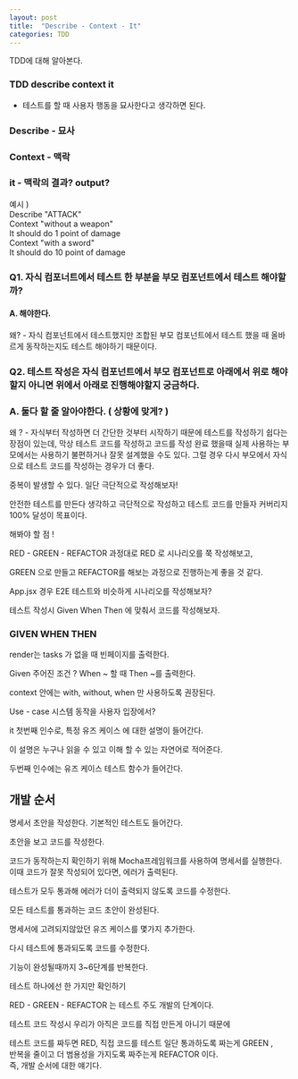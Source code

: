 ```yaml
---
layout: post
title:  "Describe - Context - It"
categories: TDD
---
```

TDD에 대해 알아본다.

### TDD describe context it

 - 테스트를 할 때 사용자 행동을 묘사한다고 생각하면 된다.

### Describe - 묘사
### Context - 맥락
### it - 맥락의 결과? output?

예시 )  
Describe "ATTACK"   
Context "without a weapon"  
It should do 1 point of damage  
Context "with a sword"  
It should do 10 point of damage

### Q1. 자식 컴포너트에서 테스트 한 부분을 부모 컴포넌트에서 테스트 해야할까?

#### A. 해야한다.

왜? - 자식 컴포넌트에서 테스트했지만 조합된 부모 컴포넌트에서 테스트 했을 때 올바르게 동작하는지도 테스트 해야하기 때문이다.

### Q2. 테스트 작성은 자식 컴포넌트에서 부모 컴포넌트로 아래에서 위로 해야할지 아니면 위에서 아래로 진행해야할지 궁금하다.

### A. 둘다 할 줄 알아야한다. ( 상황에 맞게? )

왜 ? - 자식부터 작성하면 더 간단한 것부터 시작하기 때문에 테스트를 작성하기 쉽다는 장점이 있는데, 막상 테스트 코드를 작성하고 코드를 작성 완료 했을때 실제 사용하는 부모에서는 사용하기 불편하거나 잘못 설계했을 수도 있다. 그럴 경우 다시 부모에서 자식으로 테스트 코드를 작성하는 경우가 더 좋다.

중복이 발생할 수 있다. 일단 극단적으로 작성해보자!

안전한 테스트를 만든다 생각하고 극단적으로 작성하고 테스트 코드를 만들자 커버리지 100% 달성이 목표이다.

해봐야 할 점 !

RED - GREEN - REFACTOR 과정대로 RED 로 시나리오를 쭉 작성해보고,

GREEN 으로 만들고 REFACTOR를 해보는 과정으로 진행하는게 좋을 것 같다.

App.jsx 경우 E2E 테스트와 비슷하게 시나리오를 작성해보자?

테스트 작성시 Given When Then 에 맞춰서 코드를 작성해보자.

### GIVEN WHEN THEN

render는 tasks 가 없을 때 빈페이지를 출력한다.

Given 주어진 조건 ? When ~ 할 때 Then ~를 출력한다.

context 안에는 with, without, when 만 사용하도록 권장된다.

Use - case  시스템 동작을 사용자 입장에서?

it 첫번째 인수로, 특정 유즈 케이스 에 대한 설명이 들어간다.

이 설명은 누구나 읽을 수 있고 이해 할 수 있는 자연어로 적어준다.

두번째 인수에는 유즈 케이스 테스트 함수가 들어간다.

## 개발 순서

명세서 초안을 작성한다. 기본적인 테스트도 들어간다.

초안을 보고 코드를 작성한다.

코드가 동작하는지 확인하기 위해 Mocha프레임워크를 사용하여 명세서를 실행한다. 이때 코드가 잘못 작성되어 있다면, 에러가 출력된다.

테스트가 모두 통과해 에러가 더이 출력되지 않도록 코드를 수정한다.

모든 테스트를 통과하는 코드 초안이 완성된다.

명세서에 고려되지않았던 유즈 케이스를 몇가지 추가한다.

다시 테스트에 통과되도록 코드를 수정한다.

기능이 완성될때까지 3~6단계를 반복한다.

테스트 하나에선 한 가지만 확인하기

RED - GREEN - REFACTOR  는 테스트 주도 개발의 단계이다.

테스트 코드 작성시 우리가 아직은 코드를 직접 만든게 아니기 때문에

테스트 코드를 짜두면 RED, 직접 코드를 테스트 일단 통과하도록 짜는게 GREEN ,  
반복을 줄이고 더 범용성을 가지도록 짜주는게 REFACTOR 이다.  
즉, 개발 순서에 대한 얘기다.
